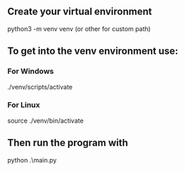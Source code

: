 ## Create your virtual environment
python3 -m venv venv  (or other <myenvpath> for custom path)

## To get into the venv environment use:

### For Windows
./venv/scripts/activate 

### For Linux
source ./venv/bin/activate

## Then run the program with
python .\main.py
